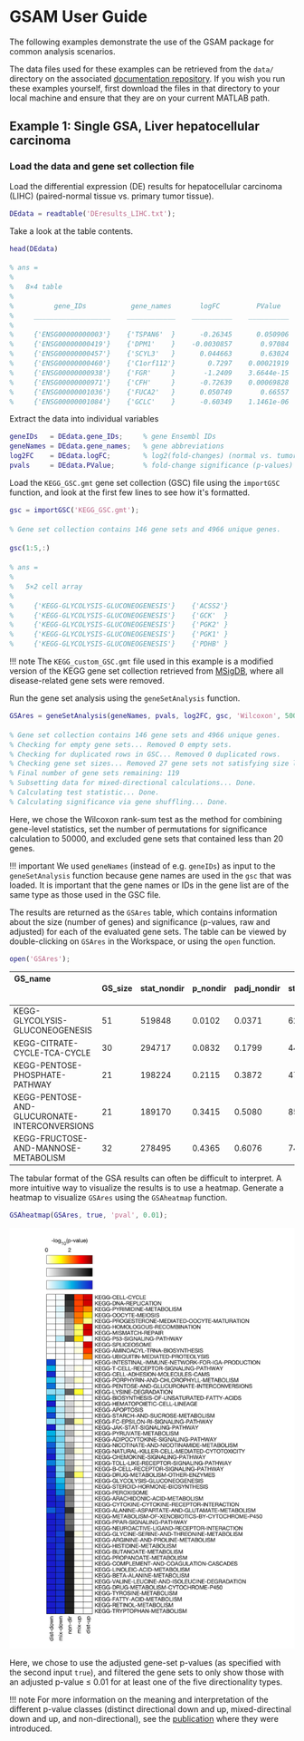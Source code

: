 # GSAM User Guide

The following examples demonstrate the use of the GSAM package for common analysis scenarios.

The data files used for these examples can be retrieved from the `data/` directory on the associated [documentation repository](https://github.com/JonathanRob/GeneSetAnalysisMatlab-doc/tree/master/data). If you wish you run these examples yourself, first download the files in that directory to your local machine and ensure that they are on your current MATLAB path.

## Example 1: Single GSA, Liver hepatocellular carcinoma

### Load the data and gene set collection file

Load the differential expression (DE) results for hepatocellular carcinoma (LIHC) (paired-normal tissue vs. primary tumor tissue).
```matlab
DEdata = readtable('DEresults_LIHC.txt');
```

Take a look at the table contents.
```matlab
head(DEdata)

% ans =
% 
%   8×4 table
% 
%          gene_IDs           gene_names       logFC         PValue  
%     ___________________    ____________    __________    __________
% 
%     {'ENSG00000000003'}    {'TSPAN6'  }      -0.26345      0.050906
%     {'ENSG00000000419'}    {'DPM1'    }    -0.0030857       0.97084
%     {'ENSG00000000457'}    {'SCYL3'   }      0.044663       0.63024
%     {'ENSG00000000460'}    {'C1orf112'}        0.7297    0.00021919
%     {'ENSG00000000938'}    {'FGR'     }       -1.2409    3.6644e-15
%     {'ENSG00000000971'}    {'CFH'     }      -0.72639    0.00069828
%     {'ENSG00000001036'}    {'FUCA2'   }      0.050749       0.66557
%     {'ENSG00000001084'}    {'GCLC'    }      -0.60349    1.1461e-06
```

Extract the data into individual variables
```matlab
geneIDs   = DEdata.gene_IDs;     % gene Ensembl IDs
geneNames = DEdata.gene_names;   % gene abbreviations
log2FC    = DEdata.logFC;        % log2(fold-changes) (normal vs. tumor)
pvals     = DEdata.PValue;       % fold-change significance (p-values)
```

Load the `KEGG_GSC.gmt` gene set collection (GSC) file using the `importGSC` function, and look at the first few lines to see how it's formatted.
```matlab
gsc = importGSC('KEGG_GSC.gmt');

% Gene set collection contains 146 gene sets and 4966 unique genes.

gsc(1:5,:)

% ans =
%
%   5×2 cell array
%
%     {'KEGG-GLYCOLYSIS-GLUCONEOGENESIS'}    {'ACSS2'}
%     {'KEGG-GLYCOLYSIS-GLUCONEOGENESIS'}    {'GCK'  }
%     {'KEGG-GLYCOLYSIS-GLUCONEOGENESIS'}    {'PGK2' }
%     {'KEGG-GLYCOLYSIS-GLUCONEOGENESIS'}    {'PGK1' }
%     {'KEGG-GLYCOLYSIS-GLUCONEOGENESIS'}    {'PDHB' }
```

!!! note
	The `KEGG_custom_GSC.gmt` file used in this example is a modified version of the KEGG gene set collection retrieved from [MSigDB](http://software.broadinstitute.org/gsea/msigdb/genesets.jsp?collection=CP:KEGG), where all disease-related gene sets were removed.

Run the gene set analysis using the `geneSetAnalysis` function.
```matlab
GSAres = geneSetAnalysis(geneNames, pvals, log2FC, gsc, 'Wilcoxon', 50000, [20, Inf]);

% Gene set collection contains 146 gene sets and 4966 unique genes.
% Checking for empty gene sets... Removed 0 empty sets.
% Checking for duplicated rows in GSC... Removed 0 duplicated rows.
% Checking gene set sizes... Removed 27 gene sets not satisfying size limits.
% Final number of gene sets remaining: 119
% Subsetting data for mixed-directional calculations... Done.
% Calculating test statistic... Done.
% Calculating significance via gene shuffling... Done.
```
Here, we chose the Wilcoxon rank-sum test as the method for combining gene-level statistics, set the number of permutations for significance calculation to 50000, and excluded gene sets that contained less than 20 genes.

!!! important
	We used `geneNames` (instead of e.g. `geneIDs`) as input to the `geneSetAnalysis` function because gene names are used in the `gsc` that was loaded. It is important that the gene names or IDs in the gene list are of the same type as those used in the GSC file.



The results are returned as the `GSAres` table, which contains information about the size (number of genes) and significance (p-values, raw and adjusted) for each of the evaluated gene sets. The table can be viewed by double-clicking on `GSAres` in the Workspace, or using the `open` function.
```matlab
open('GSAres');
```

| GS_name &nbsp; &nbsp; &nbsp; &nbsp; &nbsp; &nbsp; &nbsp; &nbsp; &nbsp; &nbsp; &nbsp; &nbsp; &nbsp; &nbsp; &nbsp; &nbsp; &nbsp; &nbsp; &nbsp; &nbsp; &nbsp; &nbsp; &nbsp; &nbsp; &nbsp; &nbsp; &nbsp; &nbsp; &nbsp; &nbsp; &nbsp; &nbsp; &nbsp; &nbsp; &nbsp; &nbsp; &nbsp; &nbsp; | GS_size | stat_nondir | p_nondir | padj_nondir | stat_mixup | p_mixup | padj_mixup | stat_mixdn | p_mixdn | padj_mixdn | stat_distup | p_distup | padj_distup | stat_distdn | p_distdn | padj_distdn |
| ------- | ------- | ------- | ------- | ------- | ------- | ------- | ------- | ------- | ------- | ------- | ------- | ------- | ------- | ------- | ------- | ------- |
| KEGG-GLYCOLYSIS-GLUCONEOGENESIS | 51 | 519848 | 0.0102 | 0.0371 | 62259 | 0.5766 | 0.8788 | 196844 | 0.0018 | 0.0092 | 302878 | 0.9998 | 1 | 571415 | 0.00018 | 0.00067 |
| KEGG-CITRATE-CYCLE-TCA-CYCLE | 30 | 294717 | 0.0832 | 0.1799 | 44790 | 0.3987 | 0.8041 | 101736 | 0.0759 | 0.1966 | 200384 | 0.9817 | 1 | 313906 | 0.0183 | 0.0496 |
| KEGG-PENTOSE-PHOSPHATE-PATHWAY | 21 | 198224 | 0.2115 | 0.3872 | 47870 | 0.2579 | 0.6929 | 51476 | 0.3019 | 0.5239 | 176522 | 0.5622 | 1 | 183481 | 0.4379 | 0.6596 |
| KEGG-PENTOSE-AND-GLUCURONATE-INTERCONVERSIONS | 21 | 189170 | 0.3415 | 0.5080 | 8507 | 0.8360 | 0.9871 | 84792 | 0.2356 | 0.4344 | 103850 | 0.9998 | 1 | 256153 | 0.0002 | 0.0007 |
| KEGG-FRUCTOSE-AND-MANNOSE-METABOLISM | 32 | 278495 | 0.4365 | 0.6076 | 74220 | 0.2803 | 0.6948 | 65609 | 0.6202 | 0.8317 | 283091 | 0.3800 | 1 | 265485 | 0.6201 | 0.8580 |


The tabular format of the GSA results can often be difficult to interpret. A more intuitive way to visualize the results is to use a heatmap. Generate a heatmap to visualize `GSAres` using the `GSAheatmap` function.
```matlab
GSAheatmap(GSAres, true, 'pval', 0.01);
```
![LIHC GSA heatmap](img/GSAheatmap_LIHC.png)

Here, we chose to use the adjusted gene-set p-values (as specified with the second input `true`), and filtered the gene sets to only show those with an adjusted p-value ≤ 0.01 for at least one of the five directionality types.

!!! note
	For more information on the meaning and interpretation of the different p-value classes (distinct directional down and up, mixed-directinal down and up, and non-directional), see the [publication](https://www.ncbi.nlm.nih.gov/pubmed/23444143) where they were introduced. 













